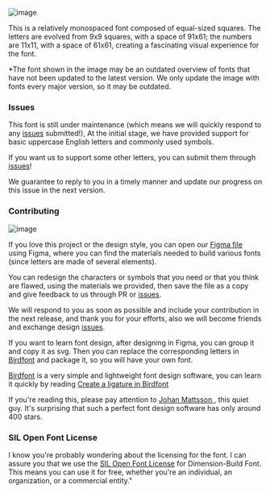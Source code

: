 ![image](https://github.com/iepn/tsing-font/assets/57232813/476499b5-0315-4d20-b603-4074224074e3)

This is a relatively monospaced font composed of equal-sized squares. The letters are evolved from 9x9 squares, with a space of 91x61; the numbers are 11x11, with a space of 61x61, creating a fascinating visual experience for the font.

*The font shown in the image may be an outdated overview of fonts that have not been updated to the latest version. We only update the image with fonts every major version, so it may be outdated.


### Issues
This font is still under maintenance (which means we will quickly respond to any [issues](https://github.com/iepn/Tsing/issues) submitted!), At the initial stage, we have provided support for basic uppercase English letters and commonly used symbols. 

If you want us to support some other letters, you can submit them through [issues](https://github.com/iepn/Tsing/issues)!

We guarantee to reply to you in a timely manner and update our progress on this issue in the next version.

### Contributing

![image](https://github.com/iepn/tsing-font/assets/57232813/956ab790-01ec-4372-ad83-da433967e3cc)

If you love this project or the design style, you can open our [Figma file](https://www.figma.com/community/file/1369266571672278927/tsing-font) using Figma, where you can find the materials needed to build various fonts (since letters are made of several elements).

You can redesign the characters or symbols that you need or that you think are flawed, using the materials we provided, then save the file as a copy and give feedback to us through PR or [issues](https://github.com/iepn/Tsing/issues).

We will respond to you as soon as possible and include your contribution in the next release, and thank you for your efforts, also we will become friends and exchange design [issues](https://github.com/iepn/Tsing/issues).

If you want to learn font design, after designing in Figma, you can group it and copy it as svg. Then you can replace the corresponding letters in [Birdfont](https://birdfont.org/) and package it, so you will have your own font.

[Birdfont](https://birdfont.org/) is a very simple and lightweight font design software, you can learn it quickly by reading [Create a ligature in Birdfont](https://youtu.be/S6rsphadADY)

If you're reading this, please pay attention to [Johan Mattsson
](https://github.com/johanmattssonm), this quiet guy. It's surprising that such a perfect font design software has only around 400 stars.

### SIL Open Font License
I know you're probably wondering about the licensing for the font. I can assure you that we use the [SIL Open Font License](https://scripts.sil.org/cms/scripts/page.php?site_id=nrsi&id=OFL) for Dimension-Build Font. This means you can use it for free, whether you're an individual, an organization, or a commercial entity."

